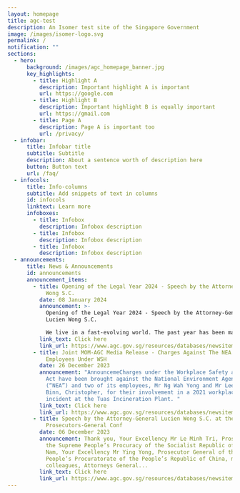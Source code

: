 ```yaml
---
layout: homepage
title: agc-test
description: An Isomer test site of the Singapore Government
image: /images/isomer-logo.svg
permalink: /
notification: ""
sections:
  - hero:
      background: /images/agc_homepage_banner.jpg
      key_highlights:
        - title: Highlight A
          description: Important highlight A is important
          url: https://google.com
        - title: Highlight B
          description: Important highlight B is equally important
          url: https://gmail.com
        - title: Page A
          description: Page A is important too
          url: /privacy/
  - infobar:
      title: Infobar title
      subtitle: Subtitle
      description: About a sentence worth of description here
      button: Button text
      url: /faq/
  - infocols:
      title: Info-columns
      subtitle: Add snippets of text in columns
      id: infocols
      linktext: Learn more
      infoboxes:
        - title: Infobox
          description: Infobox description
        - title: Infobox
          description: Infobox description
        - title: Infobox
          description: Infobox description
  - announcements:
      title: News & Announcements
      id: announcements
      announcement_items:
        - title: Opening of the Legal Year 2024 - Speech by the Attorney-General Lucien
            Wong S.C.
          date: 08 January 2024
          announcement: >-
            Opening of the Legal Year 2024 - Speech by the Attorney-General
            Lucien Wong S.C.

            We live in a fast-evolving world. The past year has been marked by continued tensions and armed conflict, not least the continuation of the Russia-Ukraine conflict and now the Israeli-Palestinian conflict. 
          link_text: Click here
          link_url: https://www.agc.gov.sg/resources/databases/newsitem/OLY-2024---speech-by-the-attorney-general-lucien-wong-s.c
        - title: Joint MOM-AGC Media Release - Charges Against The NEA And Two Of Its
            Employees Under WSH
          date: 26 December 2023
          announcement: "AnnouncemeCharges under the Workplace Safety and Health (“WSH”)
            Act have been brought against the National Environment Agency
            (“NEA”) and two of its employees, Mr Ng Wah Yong and Mr Lee Yew
            Binn, Christopher, for their involvement in a 2021 workplace
            incident at the Tuas Incineration Plant. "
          link_text: Click here
          link_url: https://www.agc.gov.sg/resources/databases/newsitem/joint-mom-agc-media-release-charges-against-the-national-environment-agency-and-two-of-its-employees-under-the-workplace-safety-and-health-act
        - title: Speech by the Attorney-General Lucien Wong S.C. at the 13th China-ASEAN
            Prosecutors-General Conf
          date: 06 December 2023
          announcement: Thank you, Your Excellency Mr Le Minh Tri, Prosecutor General of
            the Supreme People’s Procuracy of the Socialist Republic of Viet
            Nam, Your Excellency Mr Ying Yong, Prosecutor General of the Supreme
            People’s Procuratorate of the People’s Republic of China, my fellow
            colleagues, Attorneys General...
          link_text: Click here
          link_url: https://www.agc.gov.sg/resources/databases/newsitem/speech-by-attorney-general-lucien-wong-at-the-13th-china-asean-prosecutors-general-conference
---
```

